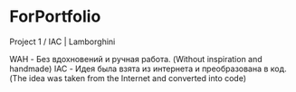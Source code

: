 # ForPortfolio

Project 1 / IAC | Lamborghini


WAH - Без вдохновений и ручная работа. (Without inspiration and handmade)
IAC - Идея была взята из интернета и преобразована в код. (The idea was taken from the Internet and converted into code)
